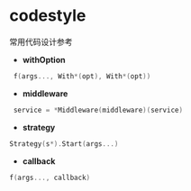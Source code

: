 # codestyle

常用代码设计参考

- **withOption** 
```go
 f(args..., With*(opt), With*(opt))
```
- **middleware** 
```go
 service = *Middleware(middleware)(service)
```
 - **strategy** 
 ```go
 Strategy(s*).Start(args...)
```
 - **callback** 
 ```go
 f(args..., callback)
```
